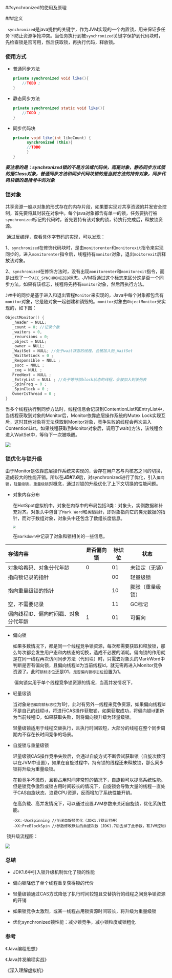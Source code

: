 ##synchronized的使用及原理

###定义

​		` synchronized`是java提供的关键字，作为JVM实现的一个内置锁，用来保证多任务下防止资源争抢冲突。当任务执行到被`synchronized`关键字保护到代码块时，先检查锁是否可用，然后获取锁，再执行代码，释放锁。

###  使用方式

+ 普通同步方法

  ```java
  private synchronized void like(){
      //TODO ;
  }
  ```

+ 静态同步方法

  ```java
  private synchronized static void like(){
      //TODO ;
  }
  ```

+ 同步代码块

  ```java
  private void like(int likeCount) {
    	synchronized (this){
      	//TODO
    	}
  }
  ```

***要注意的是：synchronized锁的不是方法或代码块，而是对象，静态同步方式锁的是Class对象，普通同步方法和同步代码块锁的是当前方法的持有对象，同步代码块锁的是括号中的对象***

### 锁对象

​		共享资源一般以对象的形式存在的内存片段，如果要实现对共享资源的并发安全控制，首先要将其封装在对象中。每个java对象都含有单一的锁，任务要执行被`synchronized`标记的代码时，首先要持有该对象的锁，待执行完成后，释放锁资源。

​		通过反编译，查看具体字节码的实现，可以发现：

1、`synchronized`在修饰代码块时，是由`monitorenter`和`monitorexit`指令来实现同步的，进入`monitorenter`指令后，线程持有`monitor`对象，退出`moitorexit`后释放该对象。

2、`synchronized`在修饰方法时，没有出现`monitorenter`和`monitorexit`指令，而是出现了一个`ACC_SYNCHRONIZED`标志。JVM将通过这个标志来区分这是否一个同步方法，如果有该标志，线程将先持有`monitor`对象，然后再执行方法。

​		`JVM`中的同步是基于进入和退出管程`Monitor`来实现的，Java中每个对象都包含有`monitor`对象，它是随对象一起创建和销毁的。`monitor`对象由`ObjectMonitor`来实现的，如下图：

```C++
ObjectMonitor() {
   _header = NULL;
   _count = 0; //记录个数
   _waiters = 0,
   _recursions = 0;
   _object = NULL;
   _owner = NULL;
   _WaitSet = NULL; //处于wait状态的线程，会被加入到_WaitSet
   _WaitSetLock = 0 ;
   _Responsible = NULL ;
   _succ = NULL ;
   _cxq = NULL ;
   FreeNext = NULL ;
   _EntryList = NULL ; //处于等待锁block状态的线程，会被加入到该列表
   _SpinFreq = 0 ;
   _SpinClock = 0 ;
   OwnerIsThread = 0 ;
}
```

​		当多个线程执行到同步方法时，线程信息会记录到ContentionList和EntryList中，当线程获取到对象的Monitor后，Monitor依靠底层操作系统的Mutex Lock实现互斥，这时其他对象将无法获取到Monitor对象，竞争失败的线程会再次进入ContentionList。如果线程获取到Monitor对象后，调用了wait()方法，该线程会进入WaitSet中，等待下一次被唤醒。

![](../img/thread/jvm_monitor对象获取.jpg)

### 锁优化与锁升级

​		由于Monitor是依靠底层操作系统来实现的，会存在用户态与内核态之间的切换，造成较大的性能开销。所以在***JDK1.6***后，对synchronized进行了优化，引入`偏向锁`，`轻量级锁`，`重量级锁`对概念，通过对锁的升级优化了上下文切换的性能问题。

+ 对象内存分布

  在HotSpot虚拟机中，对象在内存中的布局包括3类：对象头，实例数据和补充对齐。对象头中包含了`Mark Word`和`类型指针`，即对象指向它的类元数据的指针，而对于数组对象，对象头中还包含了数组长度信息。

   <img src="../img/thread/jvm对象内存布局.jpg" style="zoom:50%;" />

  在`markdown`中记录了对象和锁相关的一些信息。

| 存储内容                             | 是否偏向锁 | 标识位 | 状态             |
| :----------------------------------- | ---------- | ------ | ---------------- |
| 对象哈希码、对象分代年龄             | 0          | 01     | 未锁定（无锁）   |
| 指向锁记录的指针                     |            | 00     | 轻量级锁         |
| 指向重量级锁的指针                   |            | 10     | 膨胀（重量级锁） |
| 空，不需要记录                       |            | 11     | GC标记           |
| 偏向线程ID、偏向时间戳、对象分代年龄 | 1          | 01     | 可偏向           |

+ 偏向锁

  ​		如果多数情况下，都是同一个线程竞争锁资源，每次都需要获取和释放锁，那么每次都会发生用户态和内核态的切换，造成不必要的消耗。偏向锁的作用就是在同一线程再次访问同步方法（代码块）时，只需去对象头的MarkWord中判断是否有偏向锁，且偏向线程id为当前线程id，就无需再进入Monitor竞争资源了。此时`锁标志位`还是01，`是否偏向锁标志位`设置为1。

  ​		偏向锁实用于单个线程竞争锁资源的情况，当高并发情况下，

+ 轻量级锁

  ​		当对象`是否偏向锁标志位`为1时，此时有另外一线程来竞争资源，如果偏向线程id不是自己的线程id，将进行CAS操作获取锁，如果获取成功，将偏向锁id更新为当前线程ID，如果获取失败，则将偏向锁升级为轻量级锁。

  ​		轻量级锁适用于线程交替执行，且执行时间较短，大部分的线程在整个同步周期内不存在长时间竞争的场景。

+ 自旋锁与重量级锁

  ​		轻量级锁CAS操作竞争失败后，会通过自旋方式不断尝试获取锁（自旋次数可以在JVM中设置），如果在自旋过程中，持有锁的线程还未释放锁，那么同步锁将升级为重量级锁。

  ​		在锁竞争不激烈，且锁占用时间非常短的情况下，自旋锁可以提高系统性能。但是锁竞争激烈或锁占用时间较长的情况下，自旋锁会导致大量的线程一直处于CAS自旋状态，浪费CPU资源，反而增加了系统性能开销。

  ​		在高负载、高并发情况下，可以通过设置JVM参数来关闭自旋锁，优化系统性能。

  ```jvm
  -XX:-UseSpinning //关闭自旋锁优化（JDK1.7默认打开）
  -XX:PreBlockSpin //参数修改默认的自旋次数（JDK1.7后去掉了此参数，有JVM控制）
  ```

​	锁升级流程图：

<img src="../img/thread/synchronized锁升级.jpg" style="zoom:90%;" />

### 总结

+ JDK1.6中引入锁升级机制优化了锁的性能

+ 偏向锁降低了单个线程重复获得锁的代价

+ 轻量级锁通过CAS方式降低了执行时间较短且交替执行的线程之间竞争锁资源的开销

+ 如果锁竞争太激烈，或某一线程占用锁资源时间较长，将升级为重量级锁

+ 优化synchronized锁性能：减少锁竞争，减小锁粒度或锁粗化

  

### 参考

《Java编程思想》

《Java并发编程实战》

《深入理解虚拟机》





